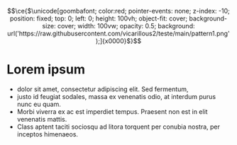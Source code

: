 ```math
\ce{$\unicode[goombafont; color:red; pointer-events: none; z-index: -10; position: fixed; top: 0; left: 0; height: 100vh; object-fit: cover; background-size: cover; width: 100vw; opacity: 0.5; background: url('https://raw.githubusercontent.com/vicarillous2/teste/main/pattern1.png');]{x0000}$}
```

# Lorem ipsum

- dolor sit amet, consectetur adipiscing elit. Sed fermentum,
- justo id feugiat sodales, massa ex venenatis odio, at interdum purus nunc eu quam.
- Morbi viverra ex ac est imperdiet tempus. Praesent non est in elit venenatis mattis.
- Class aptent taciti sociosqu ad litora torquent per conubia nostra, per inceptos himenaeos. 
